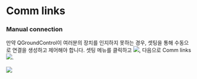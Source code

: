 # Comm links

### Manual connection
만약 QGroundControl이 여러분의 장치를 인지하지 못하는 경우, 셋팅을 통해 수동으로 연결을 생성하고 제어해야 합니다.
셋팅 메뉴를 클릭하고 ![](images/01.png), 다음으로 Comm links ![](images/02.png).
<br>
<br>
![](images/quickstart/02_connecting_the_drone_screen_manual_connection.jpg)